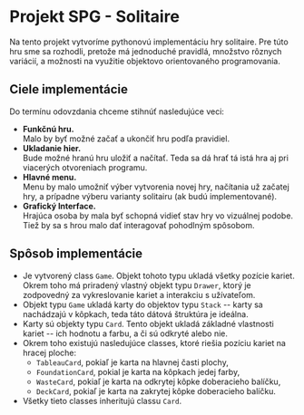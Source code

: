 # Projekt SPG - Solitaire
Na tento projekt vytvoríme pythonovú implementáciu hry solitaire. Pre túto hru sme sa rozhodli, pretože má jednoduché pravidlá, množstvo rôznych variácií, a možnosti na využitie objektovo orientovaného programovania.

## Ciele implementácie
Do termínu odovzdania chceme stihnúť nasledujúce veci:
- <b>Funkčnú hru.</b><br>
Malo by byť možné začať a ukončiť hru podľa pravidiel.
- <b>Ukladanie hier.</b><br>
Bude možné hranú hru uložiť a načítať. Teda sa dá hrať tá istá hra aj pri viacerých otvoreniach programu.
- <b>Hlavné menu.</b><br>
Menu by malo umožniť výber vytvorenia novej hry, načítania už začatej hry, a prípadne výberu varianty solitairu (ak budú implementované).
- <b>Grafický Interface.</b><br>
Hrajúca osoba by mala byť schopná vidieť stav hry vo vizuálnej podobe. Tiež by sa s hrou malo dať interagovať pohodlným spôsobom.

## Spôsob implementácie
- Je vytvorený class `Game`. Objekt tohoto typu ukladá všetky pozície kariet. Okrem toho má priradený vlastný objekt typu `Drawer`, ktorý je zodpovedný za vykreslovanie kariet a interakciu s užívateľom.
- Objekt typu `Game` ukladá karty do objektov typu `Stack` -- karty sa nachádzajú v kôpkach, teda táto dátová štruktúra je ideálna.
- Karty sú objekty typu `Card`. Tento objekt ukladá základné vlastnosti kariet -- ich hodnotu a farbu, a či sú odkryté alebo nie.
- Okrem toho existujú nasledujúce classes, ktoré riešia pozíciu kariet na hracej ploche:
  - `TableauCard`, pokiaľ je karta na hlavnej časti plochy,
  - `FoundationCard`, pokial je karta na kôpkach jedej farby,
  - `WasteCard`, pokiaľ je karta na odkrytej kôpke doberacieho balíčku,
  - `DeckCard`, pokiaľ je karta na zakrytej kôpke doberacieho balíčku.
- Všetky tieto classes inheritujú classu `Card`.
